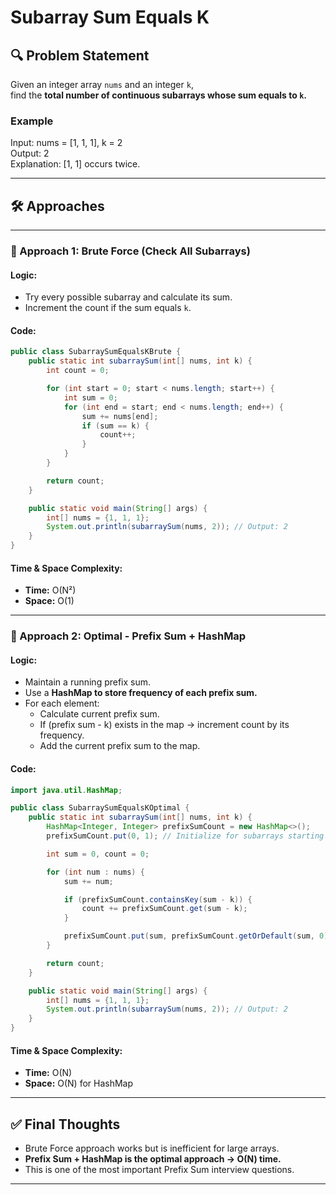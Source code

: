 # Subarray Sum Equals K

## 🔍 Problem Statement
Given an integer array `nums` and an integer `k`,  
find the **total number of continuous subarrays whose sum equals to `k`.**

### Example
Input: nums = [1, 1, 1], k = 2  
Output: 2  
Explanation: [1, 1] occurs twice.

---

## 🛠️ Approaches

---

### 🔹 Approach 1: Brute Force (Check All Subarrays)

#### Logic:
- Try every possible subarray and calculate its sum.
- Increment the count if the sum equals `k`.

#### Code:
```java
public class SubarraySumEqualsKBrute {
    public static int subarraySum(int[] nums, int k) {
        int count = 0;

        for (int start = 0; start < nums.length; start++) {
            int sum = 0;
            for (int end = start; end < nums.length; end++) {
                sum += nums[end];
                if (sum == k) {
                    count++;
                }
            }
        }

        return count;
    }

    public static void main(String[] args) {
        int[] nums = {1, 1, 1};
        System.out.println(subarraySum(nums, 2)); // Output: 2
    }
}
```

#### Time & Space Complexity:
- **Time:** O(N²)
- **Space:** O(1)

---

### 🔹 Approach 2: Optimal - Prefix Sum + HashMap

#### Logic:
- Maintain a running prefix sum.
- Use a **HashMap to store frequency of each prefix sum.**
- For each element:
  - Calculate current prefix sum.
  - If (prefix sum - k) exists in the map → increment count by its frequency.
  - Add the current prefix sum to the map.

#### Code:
```java
import java.util.HashMap;

public class SubarraySumEqualsKOptimal {
    public static int subarraySum(int[] nums, int k) {
        HashMap<Integer, Integer> prefixSumCount = new HashMap<>();
        prefixSumCount.put(0, 1); // Initialize for subarrays starting at index 0

        int sum = 0, count = 0;

        for (int num : nums) {
            sum += num;

            if (prefixSumCount.containsKey(sum - k)) {
                count += prefixSumCount.get(sum - k);
            }

            prefixSumCount.put(sum, prefixSumCount.getOrDefault(sum, 0) + 1);
        }

        return count;
    }

    public static void main(String[] args) {
        int[] nums = {1, 1, 1};
        System.out.println(subarraySum(nums, 2)); // Output: 2
    }
}
```

#### Time & Space Complexity:
- **Time:** O(N)
- **Space:** O(N) for HashMap

---

## ✅ Final Thoughts
- Brute Force approach works but is inefficient for large arrays.
- **Prefix Sum + HashMap is the optimal approach → O(N) time.**
- This is one of the most important Prefix Sum interview questions.

---

